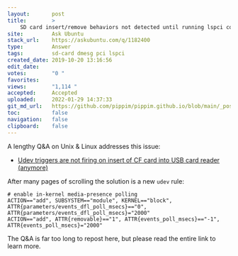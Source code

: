 ```yaml
---
layout:       post
title:        >
    SD card insert/remove behaviors not detected until running lspci command
site:         Ask Ubuntu
stack_url:    https://askubuntu.com/q/1182400
type:         Answer
tags:         sd-card dmesg pci lspci
created_date: 2019-10-20 13:16:56
edit_date:    
votes:        "0 "
favorites:    
views:        "1,114 "
accepted:     Accepted
uploaded:     2022-01-29 14:37:33
git_md_url:   https://github.com/pippim/pippim.github.io/blob/main/_posts/2019/2019-10-20-SD-card-insert_remove-behaviors-not-detected-until-running-lspci-command.md
toc:          false
navigation:   false
clipboard:    false
---
```


A lengthy Q&A on Unix & Linux addresses this issue:

- [Udev triggers are not firing on insert of CF card into USB card reader (anymore)][1]

After many pages of scrolling the solution is a new `udev` rule:

``` 
# enable in-kernel media-presence polling
ACTION=="add", SUBSYSTEM=="module", KERNEL=="block", ATTR{parameters/events_dfl_poll_msecs}=="0", ATTR{parameters/events_dfl_poll_msecs}="2000"
ACTION=="add", ATTR{removable}=="1", ATTR{events_poll_msecs}=="-1", ATTR{events_poll_msecs}="2000"
```

The Q&A is far too long to repost here, but please read the entire link to learn more.

  [1]: https://unix.stackexchange.com/questions/38582/udev-triggers-are-not-firing-on-insert-of-cf-card-into-usb-card-reader-anymore
